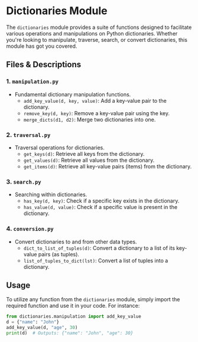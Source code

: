 # Dictionaries Module

The `dictionaries` module provides a suite of functions designed to facilitate various operations and manipulations on Python dictionaries. Whether you're looking to manipulate, traverse, search, or convert dictionaries, this module has got you covered.

## Files & Descriptions

### 1. `manipulation.py`
- Fundamental dictionary manipulation functions.
    - `add_key_value(d, key, value)`: Add a key-value pair to the dictionary.
    - `remove_key(d, key)`: Remove a key-value pair using the key.
    - `merge_dicts(d1, d2)`: Merge two dictionaries into one.

### 2. `traversal.py`
- Traversal operations for dictionaries.
    - `get_keys(d)`: Retrieve all keys from the dictionary.
    - `get_values(d)`: Retrieve all values from the dictionary.
    - `get_items(d)`: Retrieve all key-value pairs (items) from the dictionary.

### 3. `search.py`
- Searching within dictionaries.
    - `has_key(d, key)`: Check if a specific key exists in the dictionary.
    - `has_value(d, value)`: Check if a specific value is present in the dictionary.

### 4. `conversion.py`
- Convert dictionaries to and from other data types.
    - `dict_to_list_of_tuples(d)`: Convert a dictionary to a list of its key-value pairs (as tuples).
    - `list_of_tuples_to_dict(lst)`: Convert a list of tuples into a dictionary.

## Usage

To utilize any function from the `dictionaries` module, simply import the required function and use it in your code. For instance:
```python
from dictionaries.manipulation import add_key_value
d = {"name": "John"}
add_key_value(d, "age", 30)
print(d)  # Outputs: {"name": "John", "age": 30}
